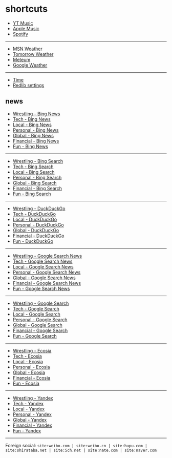 # shortcuts

- [YT Music](https://music.youtube.com)
- [Apple Music](https://music.apple.com)
- [Spotify](https://open.spotify.com)

---

- [MSN Weather](https://www.msn.com/en-us/weather/maps/radar)
- [Tomorrow Weather](https://weather.tomorrow.io)
- [Meteum](https://meteum.ai/weather/search)
- [Google Weather](https://www.google.com/search?q=weather&udm=0&safe=off)

---

- [Time](https://time.is/?c=d3l1_3F_3j1_3Y1_3WXth2i2s.TAXfmrXc1Xo480Xz1Xa1Xb51ea29.4e4185.28571f.2d99db.abbd8.1bb85e.1c3b23Xw1Xv20240528Xh0Xi1XZ1XmXuXB1Xs0)
- [Redlib settings](https://redlib.freedit.eu/settings/restore/?theme=system&front_page=default&layout=card&wide=off&post_sort=top&comment_sort=top&show_nsfw=on&use_hls=off&hide_hls_notification=off&hide_awards=off&fixed_navbar=on&subscriptions=&filters=)

## news

- [Wrestling - Bing News](https://www.bing.com/news/search?q=%28ringsidenews+com%29+%7C+%28wrestlinginc+com%29+%7C+%28fightful+com%29+%7C+site%3Aringsidenews.com+%7C+site%3Awrestlinginc.com+%7C+site%3Afightful.com&qft=interval%3d"7")
- [Tech - Bing News](https://www.bing.com/news/search?q=msft+OR+aapl+OR+goog+OR+intc+OR+%28ai+generate%29+OR+%28ai+generative%29+OR+%28ai+model%29+OR+perplexity+OR+ios+OR+%22windows+11%22+OR+%22windows+10%22+OR+%22windows+update%22+OR+starlink&qft=interval%3d"7")
- [Local - Bing News](https://www.bing.com/news/search?q=site%3Anewsinfo.inquirer.net+%7C+site%3Anews.abs-cbn.com%2Fnews+%7C+site%3Aphilstar.com%2Fnation+%7C+site%3Agmanetwork.com%2Fnews%2Ftopstories%2Fmetro+%7C+site%3Agmanetwork.com%2Fnews%2Ftopstories%2Fnation+%7C+site%3Asports.inquirer.net+%7C+site%3Apop.inquirer.net&qft=interval%3d"7")
- [Personal - Bing News](https://www.bing.com/news/search?q=genshin+OR+valorant+OR+%22wuthering+waves%22+OR+%22smash+bros%22+OR+%22game+pass+pc%22+OR+%22pc+game+pass%22+OR+windscribe+OR+%22youtube+music%22+OR+%22apple+music%22+OR+overwatch+OR+splitgate%29&qft=interval%3d"7")
- [Global - Bing News](https://www.bing.com/news/search?q=site%3Anewsnationnow.com%2Fworld+%7C+site%3Awsj.com%2Fworld+%7C+site%3Afrance24.com%2Fen%2Flive-news+%7C+site%3Acsmonitor.com%2Fworld+%7C+site%3Areuters.com%2Fworld&qft=interval%3d"7")
- [Financial - Bing News](https://www.bing.com/news/search?q=(msft+%7C+aapl+%7C+goog+%7C+ntes+%7C+ttwo+%7C+intl+%7C+amd+%7C+tsm)+(site%3Abenzinga.com+%7C+site%3Ainvesting.com%2Fnews+%7C+site%3Afinance.yahoo.com%2Fnews)&qft=interval%3d"7")
- [Fun - Bing News](https://www.bing.com/news/search?qft=interval%3d"7"&q=site:caranddriver.com/news+%7C+site:roadandtrack.com/news+%7C+site:jalopnik.com+%7C+site:topgear.com.ph/news+%7C+site:soranews24.com+%7C+site:hollywoodreporter.com/business/business-news+%7C+site:variety.com/2024/digital/news+%7C+site:variety.com/2024/biz/news+%7C+site:billboard.com/pro)
<!-- Format: - [*queryTitle* - Bing News](https://www.bing.com/news/search?qft=interval%3d"7"&q=[query]) -->

---

- [Wrestling - Bing Search](https://www.bing.com/search?q=%28ringsidenews+com%29+%7C+%28wrestlinginc+com%29+%7C+%28fightful+com%29+%7C+site%3Aringsidenews.com+%7C+site%3Awrestlinginc.com+%7C+site%3Afightful.com&filters=ex1%3a%22ez1%22&mkt=en-US&setlang=en-us)
- [Tech - Bing Search](https://www.bing.com/search?q=msft+OR+aapl+OR+goog+OR+intc+OR+%28ai+generate%29+OR+%28ai+generative%29+OR+%28ai+model%29+OR+perplexity+OR+ios+OR+%22windows+11%22+OR+%22windows+10%22+OR+%22windows+update%22+OR+starlink&filters=ex1%3a%22ez1%22&mkt=en-US&setlang=en-us)
- [Local - Bing Search](https://www.bing.com/search?q=site%3Anewsinfo.inquirer.net+%7C+site%3Anews.abs-cbn.com%2Fnews+%7C+site%3Aphilstar.com%2Fnation+%7C+site%3Agmanetwork.com%2Fnews%2Ftopstories%2Fmetro+%7C+site%3Agmanetwork.com%2Fnews%2Ftopstories%2Fnation+%7C+site%3Asports.inquirer.net+%7C+site%3Apop.inquirer.net&filters=ex1%3a%22ez1%22&mkt=en-US&setlang=en-us)
- [Personal - Bing Search](https://www.bing.com/search?q=genshin+OR+valorant+OR+%22wuthering+waves%22+OR+%22smash+bros%22+OR+%22game+pass+pc%22+OR+%22pc+game+pass%22+OR+windscribe+OR+%22youtube+music%22+OR+%22apple+music%22+OR+overwatch+OR+splitgate%29&filters=ex1%3a%22ez1%22&mkt=en-US&setlang=en-us)
- [Global - Bing Search](https://www.bing.com/search?q=site%3Anewsnationnow.com%2Fworld+%7C+site%3Awsj.com%2Fworld+%7C+site%3Afrance24.com%2Fen%2Flive-news+%7C+site%3Acsmonitor.com%2Fworld+%7C+site%3Areuters.com%2Fworld&filters=ex1%3a%22ez1%22&mkt=en-US&setlang=en-us)
- [Financial - Bing Search](https://www.bing.com/search?q=(msft+%7C+aapl+%7C+goog+%7C+ntes+%7C+ttwo+%7C+intl+%7C+amd+%7C+tsm)+(site%3Abenzinga.com+%7C+site%3Ainvesting.com%2Fnews+%7C+site%3Afinance.yahoo.com%2Fnews)&filters=ex1%3a%22ez1%22&mkt=en-US&setlang=en-us)
- [Fun - Bing Search](https://www.bing.com/search?filters=ex1%3a%22ez1%22&mkt=en-US&setlang=en-us&q=site:caranddriver.com/news+%7C+site:roadandtrack.com/news+%7C+site:jalopnik.com+%7C+site:topgear.com.ph/news+%7C+site:soranews24.com+%7C+site:hollywoodreporter.com/business/business-news+%7C+site:variety.com/2024/digital/news+%7C+site:variety.com/2024/biz/news+%7C+site:billboard.com/pro)
<!-- Format: - [*queryTitle* - Bing Search](https://www.bing.com/search?filters=ex1%3a%22ez1%22&mkt=en-US&setlang=en-us&q=[query]) -->

---

- [Wrestling - DuckDuckGo](https://duckduckgo.com/?q=%28ringsidenews+com%29+%7C+%28wrestlinginc+com%29+%7C+%28fightful+com%29+%7C+site%3Aringsidenews.com+%7C+site%3Awrestlinginc.com+%7C+site%3Afightful.com&df=d&assist=true)
- [Tech - DuckDuckGo](https://duckduckgo.com/?q=msft+OR+aapl+OR+goog+OR+intc+OR+%28ai+generate%29+OR+%28ai+generative%29+OR+%28ai+model%29+OR+perplexity+OR+ios+OR+%22windows+11%22+OR+%22windows+10%22+OR+%22windows+update%22+OR+starlink&df=d&assist=true)
- [Local - DuckDuckGo](https://duckduckgo.com/?q=site%3Anewsinfo.inquirer.net+%7C+site%3Anews.abs-cbn.com%2Fnews+%7C+site%3Aphilstar.com%2Fnation+%7C+site%3Agmanetwork.com%2Fnews%2Ftopstories%2Fmetro+%7C+site%3Agmanetwork.com%2Fnews%2Ftopstories%2Fnation+%7C+site%3Asports.inquirer.net+%7C+site%3Apop.inquirer.net&df=d&assist=true)
- [Personal - DuckDuckGo](https://duckduckgo.com/?q=genshin+OR+valorant+OR+%22wuthering+waves%22+OR+%22smash+bros%22+OR+%22game+pass+pc%22+OR+%22pc+game+pass%22+OR+windscribe+OR+%22youtube+music%22+OR+%22apple+music%22+OR+overwatch+OR+splitgate%29&df=d&assist=true)
- [Global - DuckDuckGo](https://duckduckgo.com/?q=site%3Anewsnationnow.com%2Fworld+%7C+site%3Awsj.com%2Fworld+%7C+site%3Afrance24.com%2Fen%2Flive-news+%7C+site%3Acsmonitor.com%2Fworld+%7C+site%3Areuters.com%2Fworld&df=d&assist=true)
- [Financial - DuckDuckGo](https://duckduckgo.com/?q=(msft+%7C+aapl+%7C+goog+%7C+ntes+%7C+ttwo+%7C+intl+%7C+amd+%7C+tsm)+(site%3Abenzinga.com+%7C+site%3Ainvesting.com%2Fnews+%7C+site%3Afinance.yahoo.com%2Fnews)&df=d&assist=true)
- [Fun - DuckDuckGo](https://duckduckgo.com/?df=d&assist=true&q=site:caranddriver.com/news+%7C+site:roadandtrack.com/news+%7C+site:jalopnik.com+%7C+site:topgear.com.ph/news+%7C+site:soranews24.com+%7C+site:hollywoodreporter.com/business/business-news+%7C+site:variety.com/2024/digital/news+%7C+site:variety.com/2024/biz/news+%7C+site:billboard.com/pro)
<!-- Format: - [*queryTitle* - DuckDuckGo](https://duckduckgo.com/?df=d&assist=true&q=[query]) -->

---

- [Wrestling - Google Search News](https://www.google.com/search?lr=lang_en&safe=off&tbs=qdr:d&tbm=nws&nfpr=1&q=%28ringsidenews+com%29+%7C+%28wrestlinginc+com%29+%7C+%28fightful+com%29+%7C+site%3Aringsidenews.com+%7C+site%3Awrestlinginc.com+%7C+site%3Afightful.com)
- [Tech - Google Search News](https://www.google.com/search?lr=lang_en&safe=off&tbs=qdr:d&tbm=nws&nfpr=1&q=msft+OR+aapl+OR+goog+OR+intc+OR+%28ai+generate%29+OR+%28ai+generative%29+OR+%28ai+model%29+OR+perplexity+OR+ios+OR+%22windows+11%22+OR+%22windows+10%22+OR+%22windows+update%22+OR+starlink)
- [Local - Google Search News](https://www.google.com/search?safe=off&tbs=qdr:d&tbm=nws&nfpr=1&q=site%3Anewsinfo.inquirer.net+%7C+site%3Anews.abs-cbn.com%2Fnews+%7C+site%3Aphilstar.com%2Fnation+%7C+site%3Agmanetwork.com%2Fnews%2Ftopstories%2Fmetro+%7C+site%3Agmanetwork.com%2Fnews%2Ftopstories%2Fnation+%7C+site%3Asports.inquirer.net+%7C+site%3Apop.inquirer.net)
- [Personal - Google Search News](https://www.google.com/search?lr=lang_en&safe=off&tbs=qdr:d&tbm=nws&nfpr=1&q=genshin+OR+valorant+OR+%22wuthering+waves%22+OR+%22smash+bros%22+OR+%22game+pass+pc%22+OR+%22pc+game+pass%22+OR+windscribe+OR+%22youtube+music%22+OR+%22apple+music%22+OR+overwatch+OR+splitgate%29)
- [Global - Google Search News](https://www.google.com/search?lr=lang_en&safe=off&tbs=qdr:d&tbm=nws&nfpr=1&q=site%3Anewsnationnow.com%2Fworld+%7C+site%3Awsj.com%2Fworld+%7C+site%3Afrance24.com%2Fen%2Flive-news+%7C+site%3Acsmonitor.com%2Fworld+%7C+site%3Areuters.com%2Fworld)
- [Financial - Google Search News](https://www.google.com/search?lr=lang_en&safe=off&tbs=qdr:d&tbm=nws&nfpr=1&q=(msft+%7C+aapl+%7C+goog+%7C+ntes+%7C+ttwo+%7C+intl+%7C+amd+%7C+tsm)+(site%3Abenzinga.com+%7C+site%3Ainvesting.com%2Fnews+%7C+site%3Afinance.yahoo.com%2Fnews))
- [Fun - Google Search News](https://www.google.com/search?lr=lang_en&safe=off&tbs=qdr:d&tbm=nws&nfpr=1&q=site:caranddriver.com/news+%7C+site:roadandtrack.com/news+%7C+site:jalopnik.com+%7C+site:topgear.com.ph/news+%7C+site:soranews24.com+%7C+site:hollywoodreporter.com/business/business-news+%7C+site:variety.com/2024/digital/news+%7C+site:variety.com/2024/biz/news+%7C+site:billboard.com/pro)
<!-- Format: - [*queryTitle* - Google Search News](https://www.google.com/search?lr=lang_en&safe=off&tbs=qdr:d&tbm=nws&nfpr=1&q=[query]) -->

---

- [Wrestling - Google Search](https://www.google.com/search?q=%28ringsidenews+com%29+%7C+%28wrestlinginc+com%29+%7C+%28fightful+com%29+%7C+site%3Aringsidenews.com+%7C+site%3Awrestlinginc.com+%7C+site%3Afightful.com&tbs=qdr:d&safe=off&filter=0&nfpr=1&lr=lang_en)
- [Tech - Google Search](https://www.google.com/search?q=msft+OR+aapl+OR+goog+OR+intc+OR+%28ai+generate%29+OR+%28ai+generative%29+OR+%28ai+model%29+OR+perplexity+OR+ios+OR+%22windows+11%22+OR+%22windows+10%22+OR+%22windows+update%22+OR+starlink&tbs=qdr:d&safe=off&filter=0&nfpr=1&lr=lang_en)
- [Local - Google Search](https://www.google.com/search?q=site%3Anewsinfo.inquirer.net+%7C+site%3Anews.abs-cbn.com%2Fnews+%7C+site%3Aphilstar.com%2Fnation+%7C+site%3Agmanetwork.com%2Fnews%2Ftopstories%2Fmetro+%7C+site%3Agmanetwork.com%2Fnews%2Ftopstories%2Fnation+%7C+site%3Asports.inquirer.net+%7C+site%3Apop.inquirer.net&tbs=qdr:d&safe=off&filter=0&nfpr=1)
- [Personal - Google Search](https://www.google.com/search?q=genshin+OR+valorant+OR+%22wuthering+waves%22+OR+%22smash+bros%22+OR+%22game+pass+pc%22+OR+%22pc+game+pass%22+OR+windscribe+OR+%22youtube+music%22+OR+%22apple+music%22+OR+overwatch+OR+splitgate%29&tbs=qdr:d&safe=off&filter=0&nfpr=1&lr=lang_en)
- [Global - Google Search](https://www.google.com/search?q=site%3Anewsnationnow.com%2Fworld+%7C+site%3Awsj.com%2Fworld+%7C+site%3Afrance24.com%2Fen%2Flive-news+%7C+site%3Acsmonitor.com%2Fworld+%7C+site%3Areuters.com%2Fworld&tbs=qdr:d&safe=off&filter=0&nfpr=1&lr=lang_en)
- [Financial - Google Search](https://www.google.com/search?q=(msft+%7C+aapl+%7C+goog+%7C+ntes+%7C+ttwo+%7C+intl+%7C+amd+%7C+tsm)+(site%3Abenzinga.com+%7C+site%3Ainvesting.com%2Fnews+%7C+site%3Afinance.yahoo.com%2Fnews)&tbs=qdr:d&safe=off&filter=0&nfpr=1&lr=lang_en)
- [Fun - Google Search](https://www.google.com/search?tbs=qdr:d&safe=off&filter=0&nfpr=1&q=site:caranddriver.com/news+%7C+site:roadandtrack.com/news+%7C+site:jalopnik.com+%7C+site:topgear.com.ph/news+%7C+site:soranews24.com+%7C+site:hollywoodreporter.com/business/business-news+%7C+site:variety.com/2024/digital/news+%7C+site:variety.com/2024/biz/news+%7C+site:billboard.com/pro)
<!-- Format: - [*queryTitle* - Google Search](https://www.google.com/search?tbs=qdr:d&safe=off&filter=0&nfpr=1&lr=lang_en&q=[query]) -->

---

- [Wrestling - Ecosia](https://www.ecosia.org/search?q=%28ringsidenews+com%29+%7C+%28wrestlinginc+com%29+%7C+%28fightful+com%29+%7C+site%3Aringsidenews.com+%7C+site%3Awrestlinginc.com+%7C+site%3Afightful.com&freshness=day)
- [Tech - Ecosia](https://www.ecosia.org/search?q=msft+OR+aapl+OR+goog+OR+intc+OR+%28ai+generate%29+OR+%28ai+generative%29+OR+%28ai+model%29+OR+perplexity+OR+ios+OR+%22windows+11%22+OR+%22windows+10%22+OR+%22windows+update%22+OR+starlink&freshness=day)
- [Local - Ecosia](https://www.ecosia.org/search?q=site%3Anewsinfo.inquirer.net+%7C+site%3Anews.abs-cbn.com%2Fnews+%7C+site%3Aphilstar.com%2Fnation+%7C+site%3Agmanetwork.com%2Fnews%2Ftopstories%2Fmetro+%7C+site%3Agmanetwork.com%2Fnews%2Ftopstories%2Fnation+%7C+site%3Asports.inquirer.net+%7C+site%3Apop.inquirer.net&freshness=day)
- [Personal - Ecosia](https://www.ecosia.org/search?q=genshin+OR+valorant+OR+%22wuthering+waves%22+OR+%22smash+bros%22+OR+%22game+pass+pc%22+OR+%22pc+game+pass%22+OR+windscribe+OR+%22youtube+music%22+OR+%22apple+music%22+OR+overwatch+OR+splitgate%29&freshness=day)
- [Global - Ecosia](https://www.ecosia.org/search?q=site%3Anewsnationnow.com%2Fworld+%7C+site%3Awsj.com%2Fworld+%7C+site%3Afrance24.com%2Fen%2Flive-news+%7C+site%3Acsmonitor.com%2Fworld+%7C+site%3Areuters.com%2Fworld&freshness=day)
- [Financial - Ecosia](https://www.ecosia.org/search?q=(msft+%7C+aapl+%7C+goog+%7C+ntes+%7C+ttwo+%7C+intl+%7C+amd+%7C+tsm)+(site%3Abenzinga.com+%7C+site%3Ainvesting.com%2Fnews+%7C+site%3Afinance.yahoo.com%2Fnews)&freshness=day)
- [Fun - Ecosia](https://www.ecosia.org/search?freshness=day&q=site:caranddriver.com/news+%7C+site:roadandtrack.com/news+%7C+site:jalopnik.com+%7C+site:topgear.com.ph/news+%7C+site:soranews24.com+%7C+site:hollywoodreporter.com/business/business-news+%7C+site:variety.com/2024/digital/news+%7C+site:variety.com/2024/biz/news+%7C+site:billboard.com/pro)
<!-- Format: - [*queryTitle* - Ecosia](https://www.ecosia.org/search?freshness=day&q=[query]) -->

---

- [Wrestling - Yandex](https://yandex.com/search/?text=%28ringsidenews+com%29+%7C+%28wrestlinginc+com%29+%7C+%28fightful+com%29+%7C+site%3Aringsidenews.com+%7C+site%3Awrestlinginc.com+%7C+site%3Afightful.com&within=77&noreask=1)
- [Tech - Yandex](https://yandex.com/search/?text=msft+OR+aapl+OR+goog+OR+intc+OR+%28ai+generate%29+OR+%28ai+generative%29+OR+%28ai+model%29+OR+perplexity+OR+ios+OR+%22windows+11%22+OR+%22windows+10%22+OR+%22windows+update%22+OR+starlink&within=77&noreask=1)
- [Local - Yandex](https://yandex.com/search/?text=site%3Anewsinfo.inquirer.net+%7C+site%3Anews.abs-cbn.com%2Fnews+%7C+site%3Aphilstar.com%2Fnation+%7C+site%3Agmanetwork.com%2Fnews%2Ftopstories%2Fmetro+%7C+site%3Agmanetwork.com%2Fnews%2Ftopstories%2Fnation+%7C+site%3Asports.inquirer.net+%7C+site%3Apop.inquirer.net&within=77&noreask=1)
- [Personal - Yandex](https://yandex.com/search/?text=genshin+OR+valorant+OR+%22wuthering+waves%22+OR+%22smash+bros%22+OR+%22game+pass+pc%22+OR+%22pc+game+pass%22+OR+windscribe+OR+%22youtube+music%22+OR+%22apple+music%22+OR+overwatch+OR+splitgate%29&within=77&noreask=1)
- [Global - Yandex](https://yandex.com/search/?text=site%3Anewsnationnow.com%2Fworld+%7C+site%3Awsj.com%2Fworld+%7C+site%3Afrance24.com%2Fen%2Flive-news+%7C+site%3Acsmonitor.com%2Fworld+%7C+site%3Areuters.com%2Fworld&within=77&noreask=1)
- [Financial - Yandex](https://yandex.com/search/?text=(msft+%7C+aapl+%7C+goog+%7C+ntes+%7C+ttwo+%7C+intl+%7C+amd+%7C+tsm)+(site%3Abenzinga.com+%7C+site%3Ainvesting.com%2Fnews+%7C+site%3Afinance.yahoo.com%2Fnews)&within=77&noreask=1)
- [Fun - Yandex](https://yandex.com/search/?within=77&noreask=1&text=site:caranddriver.com/news+%7C+site:roadandtrack.com/news+%7C+site:jalopnik.com+%7C+site:topgear.com.ph/news+%7C+site:soranews24.com+%7C+site:hollywoodreporter.com/business/business-news+%7C+site:variety.com/2024/digital/news+%7C+site:variety.com/2024/biz/news+%7C+site:billboard.com/pro)
<!-- Format: - [*queryTitle* - Yandex](https://yandex.com/search/?within=77&noreask=1&text=[query]) -->

<!-- - [*queryTitle* - Brave Search](https://search.brave.com/search?tf=pd&q=[query]) -->
<!-- - [*queryTitle* - swisscows.com](https://swisscows.com/en/web?freshness=Day&query[query]) -->
<!-- [*queryTitle* - Baidu](https://www.baidu.com/s?gpc=stf%3D1720245017%2C1720331417%7Cstftype%3D1&wd=[query]) -->
<!-- Format: - [*queryTitle* - You.com](https://you.com/search?q=[query]) -->

---

Foreign social: `site:weibo.com | site:weibo.cn | site:hupu.com | site:shirataba.net | site:5ch.net | site:nate.com | site:naver.com`
